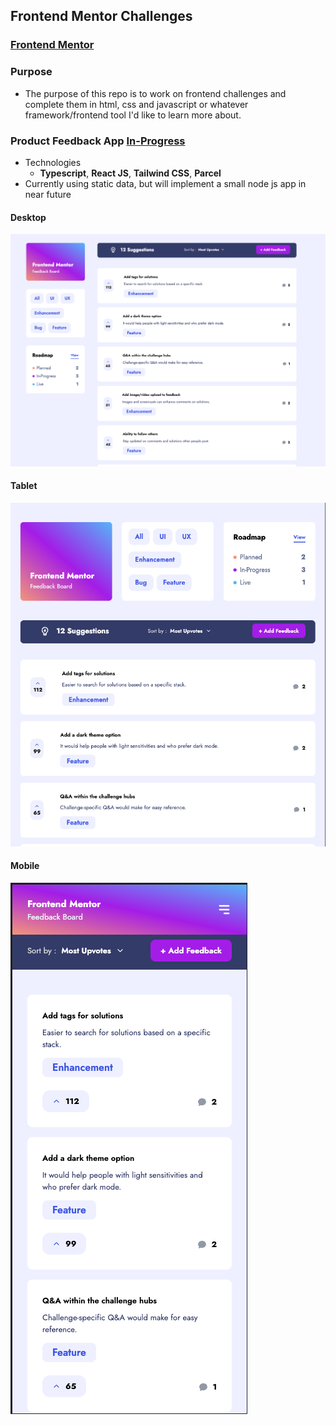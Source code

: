 ## Frontend Mentor Challenges

### [Frontend Mentor](https://www.frontendmentor.io/)

### Purpose

- The purpose of this repo is to work on frontend challenges and complete them in html, css and javascript or whatever framework/frontend tool I'd like to learn more about.

### Product Feedback App [In-Progress](https://remarkable-torte-aa86ca.netlify.app/)

- Technologies
  - **Typescript**, **React JS**, **Tailwind CSS**, **Parcel**
- Currently using static data, but will implement a small node js app in near future

#### Desktop

![Desktop](./react/product-feedback/readme-images/feedback-desktop.png)

#### Tablet

![Tablet](./react/product-feedback/readme-images/feedback-tablet.png)

#### Mobile

![Mobile](./react/product-feedback/readme-images/feedback-mobile.png)
